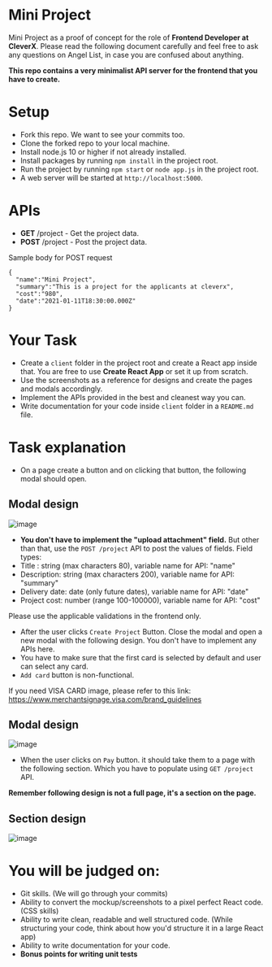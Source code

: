 # Mini Project
Mini Project as a proof of concept for the role of **Frontend Developer at CleverX**. Please read the following document carefully and feel free to ask any questions on Angel List, in case you are confused about anything.

**This repo contains a very minimalist API server for the frontend that you have to create.**


# Setup

* Fork this repo. We want to see your commits too.
* Clone the forked repo to your local machine.
* Install node.js 10 or higher if not already installed.
* Install packages by running `npm install` in the project root.
* Run the project by running `npm start` or `node app.js` in the project root.
* A web server will be started at `http://localhost:5000`.


# APIs

* **GET** /project - Get the project data.
* **POST** /project - Post the project data.
  
Sample body for POST request
```
{
  "name":"Mini Project",
  "summary":"This is a project for the applicants at cleverx",
  "cost":"980",
  "date":"2021-01-11T18:30:00.000Z"
}
```


# Your Task

* Create a `client` folder in the project root and create a React app inside that. You are free to use **Create React App** or set it up from scratch.
* Use the screenshots as a reference for designs and create the pages and modals accordingly. 
* Implement the APIs provided in the best and cleanest way you can.
* Write documentation for your code inside `client` folder in a `README.md` file.

# Task explanation
* On a page create a button and on clicking that button, the following modal should open.

## Modal design
![image](https://user-images.githubusercontent.com/5981804/103127062-60fb3480-46b6-11eb-8748-d9d15d79a163.png)


* **You don't have to implement the "upload attachment" field.** But other than that, use the `POST /project` API to post the values of fields.
Field types:
* Title : string (max characters 80), variable name for API: "name"
* Description: string (max characters 200), variable name for API: "summary"
* Delivery date: date (only future dates), variable name for API: "date"
* Project cost: number (range 100-100000), variable name for API: "cost"

Please use the applicable validations in the frontend only.

* After the user clicks `Create Project` Button. Close the modal and open a new modal with the following design. You don't have to implement any APIs here.
* You have to make sure that the first card is selected by default and user can select any card.
* `Add card` button is non-functional.

If you need VISA CARD image, please refer to this link: https://www.merchantsignage.visa.com/brand_guidelines

## Modal design
![image](https://user-images.githubusercontent.com/5981804/103126987-209bb680-46b6-11eb-83d2-e1bb4028ce7d.png)


* When the user clicks on `Pay` button. it should take them to a page with the following section. Which you have to populate using `GET /project` API. 

**Remember following design is not a full page, it's a section on the page.**

## Section design
![image](https://user-images.githubusercontent.com/5981804/103127047-53de4580-46b6-11eb-87af-ad11bb88268d.png)


# You will be judged on:
* Git skills. (We will go through your commits)
* Ability to convert the mockup/screenshots to a pixel perfect React code. (CSS skills)
* Ability to write clean, readable and well structured code. (While structuring your code, think about how you'd structure it in a large React app)
* Ability to write documentation for your code.
* **Bonus points for writing unit tests**

